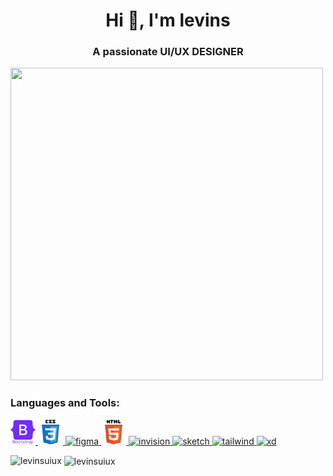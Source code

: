 <h1 align="center">Hi 👋, I'm levins</h1>
<h3 align="center">A passionate UI/UX DESIGNER</h3>

<p align="left">
  <img src="[https://pbs.twimg.com/media/F_ZOgpZaQAANBNB?format=jpg&name=large](https://images-wixmp-ed30a86b8c4ca887773594c2.wixmp.com/f/f3b1a0bd-f594-49d4-8af1-aa6ddbe3f47f/dgzm77o-13138c42-be52-43f0-b469-c027b04f228c.png?token=eyJ0eXAiOiJKV1QiLCJhbGciOiJIUzI1NiJ9.eyJzdWIiOiJ1cm46YXBwOjdlMGQxODg5ODIyNjQzNzNhNWYwZDQxNWVhMGQyNmUwIiwiaXNzIjoidXJuOmFwcDo3ZTBkMTg4OTgyMjY0MzczYTVmMGQ0MTVlYTBkMjZlMCIsIm9iaiI6W1t7InBhdGgiOiJcL2ZcL2YzYjFhMGJkLWY1OTQtNDlkNC04YWYxLWFhNmRkYmUzZjQ3ZlwvZGd6bTc3by0xMzEzOGM0Mi1iZTUyLTQzZjAtYjQ2OS1jMDI3YjA0ZjIyOGMucG5nIn1dXSwiYXVkIjpbInVybjpzZXJ2aWNlOmZpbGUuZG93bmxvYWQiXX0.lV3Wp69XB5K5w0PsyqnBghb0snlnRSfVxrWBEkMpzCM)" width="500" height="500">
</p>

<h3 align="left">Languages and Tools:</h3>
<p align="left"> <a href="https://getbootstrap.com" target="_blank" rel="noreferrer"> <img src="https://raw.githubusercontent.com/devicons/devicon/master/icons/bootstrap/bootstrap-plain-wordmark.svg" alt="bootstrap" width="40" height="40"/> </a> <a href="https://www.w3schools.com/css/" target="_blank" rel="noreferrer"> <img src="https://raw.githubusercontent.com/devicons/devicon/master/icons/css3/css3-original-wordmark.svg" alt="css3" width="40" height="40"/> </a> <a href="https://www.figma.com/" target="_blank" rel="noreferrer"> <img src="https://www.vectorlogo.zone/logos/figma/figma-icon.svg" alt="figma" width="40" height="40"/> </a> <a href="https://www.w3.org/html/" target="_blank" rel="noreferrer"> <img src="https://raw.githubusercontent.com/devicons/devicon/master/icons/html5/html5-original-wordmark.svg" alt="html5" width="40" height="40"/> </a> <a href="https://www.invisionapp.com/" target="_blank" rel="noreferrer"> <img src="https://www.vectorlogo.zone/logos/invisionapp/invisionapp-icon.svg" alt="invision" width="40" height="40"/> </a> <a href="https://www.sketch.com/" target="_blank" rel="noreferrer"> <img src="https://www.vectorlogo.zone/logos/sketchapp/sketchapp-icon.svg" alt="sketch" width="40" height="40"/> </a> <a href="https://tailwindcss.com/" target="_blank" rel="noreferrer"> <img src="https://www.vectorlogo.zone/logos/tailwindcss/tailwindcss-icon.svg" alt="tailwind" width="40" height="40"/> </a> <a href="https://www.adobe.com/products/xd.html" target="_blank" rel="noreferrer"> <img src="https://cdn.worldvectorlogo.com/logos/adobe-xd.svg" alt="xd" width="40" height="40"/> </a> </p>

<p><img align="left" src="https://github-readme-stats.vercel.app/api/top-langs?username=levinsuiux&show_icons=true&locale=en&layout=compact" alt="levinsuiux" /></p>

<p>&nbsp;<img align="center" src="https://github-readme-stats.vercel.app/api?username=levinsuiux&show_icons=true&locale=en" alt="levinsuiux" /></p>
